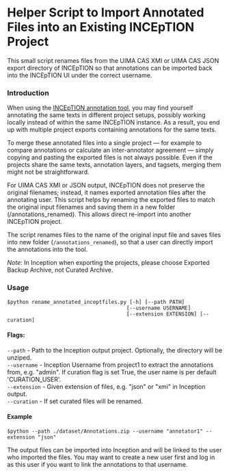 # Helper Script to Import Annotated Files into an Existing INCEpTION Project 

This small script renames files from the UIMA CAS XMI or UIMA CAS JSON export directory of INCEpTION so that annotations can be imported back into the INCEpTION UI under the correct username.

### Introduction
When using the [INCEpTION annotation tool](https://inception-project.github.io/), you may find yourself annotating the same texts in different project setups, possibly working locally instead of within the same INCEpTION instance. As a result, you end up with multiple project exports containing annotations for the same texts.

To merge these annotated files into a single project — for example to compare annotations or calculate an inter-annotator agreement — simply copying and pasting the exported files is not always possible. Even if the projects share the same texts, annotation layers, and tagsets, merging them might not be straightforward.

For UIMA CAS XMI or JSON output, INCEpTION does not preserve the original filenames; instead, it names exported annotation files after the annotating user. This script helps by renaming the exported files to match the original input filenames and saving them in a new folder (/annotations_renamed). This allows direct re-import into another INCEpTION project.

The script renames files to the name of the original input file and saves files into new folder (`/annotations_renamed`), so that a user can directly import the annotations into the tool.

*Note*: In Inception when exporting the projects, please choose Exported Backup Archive, not Curated Archive. 


### Usage 


```
$python rename_annotated_inceptfiles.py [-h] [--path PATH]
                                       [--username USERNAME]
                                       [--extension EXTENSION] [--curation]
```

#### Flags: 
```--path``` - Path to the Inception output project. Optionally, the directory will be unziped.  
```--username``` - Inception Username from project1 to extract the annotations from, e.g. "admin".  If curation flag is set True, the user
                        name is per default 'CURATION_USER'.  
```--extension``` - Given extension of files, e.g. "json" or "xmi" in Inception output.    
`--curation` - If set curated files will be renamed. 

#### Example

```$python --path ./dataset/Annotations.zip --username "annotator1" --extension "json"```

The output files can be imported into Inception and will be linked to the user who imported the files. You may want to create a new user first and log in as this user if you want to link the annotations to that username. 

 
